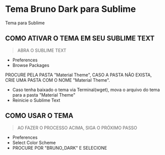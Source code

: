 # Tema Bruno Dark para Sublime
Tema para Sublime

## COMO ATIVAR O TEMA EM SEU SUBLIME TEXT

> ABRA O SUBLIME TEXT

* Preferences
* Browse Packages

PROCURE PELA PASTA "Material Theme", CASO A PASTA NÃO EXISTA, CRIE UMA PASTA COM O NOME "Material Theme".

* Caso tenha baixado o tema via Terminal(wget), mova o arquivo do tema para a pasta "Material Theme"
* Reinicie o Sublime Text

## COMO USAR O TEMA

> AO FAZER O PROCESSO ACIMA, SIGA O PRÓXIMO PASSO

* Preferences
* Select Color Scheme
* PROCURE POR "BRUNO_DARK" E SELECIONE
